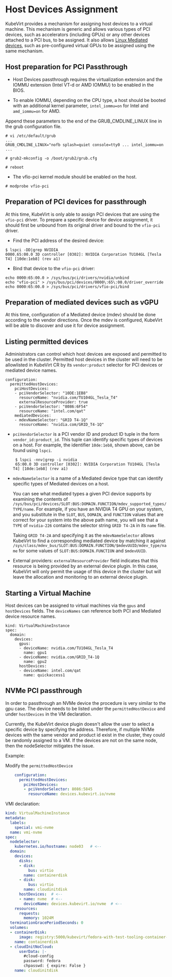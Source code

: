 # Host Devices Assignment

KubeVirt provides a mechanism for assigning host devices to a virtual machine.
This mechanism is generic and allows various types of PCI devices,
such as accelerators (including GPUs) or any other devices attached to
a PCI bus, to be assigned. It also allows [Linux Mediated
devices](https://www.kernel.org/doc/html/latest/driver-api/vfio-mediated-device.html),
such as pre-configured virtual GPUs to be assigned using the same
mechanism.


## Host preparation for PCI Passthrough

 * Host Devices passthrough requires the virtualization extension and the IOMMU extension
(Intel VT-d or AMD IOMMU) to be enabled in the BIOS.

 * To enable IOMMU, depending on the CPU type, a host should be booted with an additional kernel parameter, `intel_iommu=on` for Intel and `amd_iommu=on`
for AMD.

Append these parameters to the end of the GRUB_CMDLINE_LINUX line in the grub
configuration file.

```
# vi /etc/default/grub
...
GRUB_CMDLINE_LINUX="nofb splash=quiet console=tty0 ... intel_iommu=on
...

# grub2-mkconfig -o /boot/grub2/grub.cfg

# reboot
```

 * The vfio-pci kernel module should be enabled on the host.
```
# modprobe vfio-pci
```

## Preparation of PCI devices for passthrough

At this time, KubeVirt is only able to assign PCI devices that are using the `vfio-pci` driver. To prepare a specific device for device assignment, it should first be unbound from its original driver and bound to the `vfio-pci` driver.

 * Find the PCI address of the desired device:

```
$ lspci -DD|grep NVIDIA
0000.65:00.0 3D controller [0302]: NVIDIA Corporation TU104GL [Tesla T4] [10de:1eb8] (rev a1)
```

 * Bind that device to the `vfio-pci` driver:
```
echo 0000:65:00.0 > /sys/bus/pci/drivers/nvidia/unbind
echo "vfio-pci" > /sys/bus/pci/devices/0000\:65\:00.0/driver_override
echo 0000:65:00.0 > /sys/bus/pci/drivers/vfio-pci/bind
```

## Preparation of mediated devices such as vGPU

At this time, configuration of a Mediated device (mdev) should be done according to the vendor directions. Once the mdev is configured, KubeVirt will be able to discover and use it for device assignment.

## Listing permitted devices

Administrators can control which host devices are exposed and permitted to be used in the
cluster. Permitted host devices in the cluster will need to be allowlisted in KubeVirt CR by its `vendor:product` selector for PCI devices or mediated device names.

```
configuration:
  permittedHostDevices:
    pciHostDevices:
    - pciVendorSelector: "10DE:1EB8"
      resourceName: "nvidia.com/TU104GL_Tesla_T4"
      externalResourceProvider: true
    - pciVendorSelector: "8086:6F54"
      resourceName: "intel.com/qat"
    mediatedDevices:
    - mdevNameSelector: "GRID T4-1Q"
      resourceName: "nvidia.com/GRID_T4-1Q"
```

 * `pciVendorSelector` is a PCI vendor ID and product ID tuple in the form `vendor_id:product_id`.  This tuple can identify specific types of devices on a host. For example, the identifier `10de:1eb8`, shown above, can be found using `lspci`.

        $ lspci -nnv|grep -i nvidia
        65:00.0 3D controller [0302]: NVIDIA Corporation TU104GL [Tesla T4] [10de:1eb8] (rev a1)

 * `mdevNameSelector` is a name of a Mediated device type that can identify specific types of Mediated devices on a host.

    You can see what mediated types a given PCI device supports by
    examining the contents of
    `/sys/bus/pci/devices/SLOT:BUS:DOMAIN.FUNCTION/mdev_supported_types/TYPE/name`.
    For example, if you have an NVIDIA T4 GPU on your system, and you substitute in the `SLOT`, `BUS`, `DOMAIN`, and `FUNCTION` values that are correct for your system into the above path name, you will see that a `TYPE` of `nvidia-226` contains the selector string `GRID T4-2A` in its `name` file.

    Taking `GRID T4-2A` and specifying it as the `mdevNameSelector` allows KubeVirt to find a corresponding mediated device by matching it against `/sys/class/mdev_bus/SLOT:BUS:DOMAIN.FUNCTION/$mdevUUID/mdev_type/name` for some values of `SLOT:BUS:DOMAIN.FUNCTION` and `$mdevUUID`.

 * External providers:
`externalResourceProvider` field indicates that this resource is being provided by an external device plugin. In this case, KubeVirt will only permit the usage of this device in the cluster but will leave the allocation and monitoring to an external device plugin.


## Starting a Virtual Machine

Host devices can be assigned to virtual machines via the `gpus` and
`hostDevices` fields.  The `deviceNames` can reference both PCI
and Mediated device resource names.

```
kind: VirtualMachineInstance
spec:
  domain:
    devices:
      gpus:
      - deviceName: nvidia.com/TU104GL_Tesla_T4
        name: gpu1
      - deviceName: nvidia.com/GRID_T4-1Q
        name: gpu2
      hostDevices:
      - deviceName: intel.com/qat
        name: quickaccess1
```

## NVMe PCI passthrough

In order to passthrough an NVMe device the procedure is very similar to the gpu case. The device needs to be listed under the `permittedHostDevice` and under `hostDevices` in the VM declaration. 

Currently, the KubeVirt device plugin doesn't allow the user to select a specific device by specifying the address. Therefore, if multiple NVMe devices with the same vendor and product id exist in the cluster, they could be randomly assigned to a VM. If the devices are not on the same node, then the nodeSelector mitigates the issue.

Example:

Modify the `permittedHostDevice`

```yaml
    configuration:
      permittedHostDevices:
        pciHostDevices:
        - pciVendorSelector: 8086:5845
          resourceName: devices.kubevirt.io/nvme
```

VMI declaration:
```yaml
kind: VirtualMachineInstance
metadata:
  labels:
    special: vmi-nvme
  name: vmi-nvme
spec:
  nodeSelector: 
    kubernetes.io/hostname: node03   # <--
  domain:
    devices:
      disks:
      - disk:
          bus: virtio
        name: containerdisk
      - disk:
          bus: virtio
        name: cloudinitdisk
      hostDevices:  # <--
      - name: nvme  # <--
        deviceName: devices.kubevirt.io/nvme  # <--
    resources:
      requests:
        memory: 1024M
  terminationGracePeriodSeconds: 0
  volumes:
  - containerDisk:
      image: registry:5000/kubevirt/fedora-with-test-tooling-container-disk:devel
    name: containerdisk
  - cloudInitNoCloud:
      userData: |-
        #cloud-config
        password: fedora
        chpasswd: { expire: False }
    name: cloudinitdisk
```


